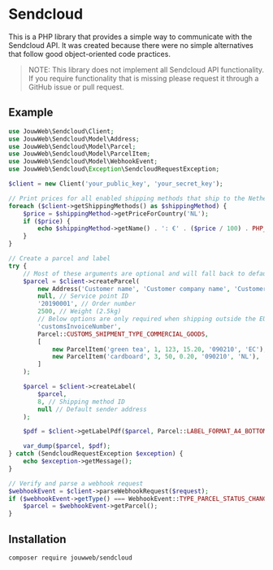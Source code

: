 # Sendcloud

This is a PHP library that provides a simple way to communicate with the Sendcloud API. It was created because there
were no simple alternatives that follow good object-oriented code practices.

> NOTE: This library does not implement all Sendcloud API functionality. If you require functionality that is missing
please request it through a GitHub issue or pull request.

## Example

```php
use JouwWeb\Sendcloud\Client;
use JouwWeb\Sendcloud\Model\Address;
use JouwWeb\Sendcloud\Model\Parcel;
use JouwWeb\Sendcloud\Model\ParcelItem;
use JouwWeb\Sendcloud\Model\WebhookEvent;
use JouwWeb\Sendcloud\Exception\SendcloudRequestException;

$client = new Client('your_public_key', 'your_secret_key');

// Print prices for all enabled shipping methods that ship to the Netherlands
foreach ($client->getShippingMethods() as $shippingMethod) {
    $price = $shippingMethod->getPriceForCountry('NL');
    if ($price) {
        echo $shippingMethod->getName() . ': €' . ($price / 100) . PHP_EOL;
    }
}

// Create a parcel and label
try {
    // Most of these arguments are optional and will fall back to defaults configured in Sendcloud
    $parcel = $client->createParcel(
        new Address('Customer name', 'Customer company name', 'Customer street', '4A', 'City', '9999ZZ', 'NL', 'test@test.test', '+31612345678'),
        null, // Service point ID
        '20190001', // Order number
        2500, // Weight (2.5kg)
        // Below options are only required when shipping outside the EU
        'customsInvoiceNumber',
        Parcel::CUSTOMS_SHIPMENT_TYPE_COMMERCIAL_GOODS,
        [
            new ParcelItem('green tea', 1, 123, 15.20, '090210', 'EC'),
            new ParcelItem('cardboard', 3, 50, 0.20, '090210', 'NL'),
        ]
    );

    $parcel = $client->createLabel(
        $parcel,
        8, // Shipping method ID
        null // Default sender address
    );

    $pdf = $client->getLabelPdf($parcel, Parcel::LABEL_FORMAT_A4_BOTTOM_RIGHT);

    var_dump($parcel, $pdf);
} catch (SendcloudRequestException $exception) {
    echo $exception->getMessage();
}

// Verify and parse a webhook request
$webhookEvent = $client->parseWebhookRequest($request);
if ($webhookEvent->getType() === WebhookEvent::TYPE_PARCEL_STATUS_CHANGED) {
    $parcel = $webhookEvent->getParcel();
}
```

## Installation
`composer require jouwweb/sendcloud`

